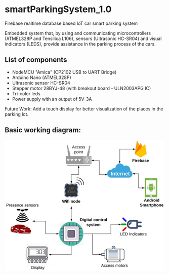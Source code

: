 # smartParkingSystem_1.0
Firebase realtime database based IoT car smart parking system

Embedded system that, by using and communicating microcontrollers (ATMEL328P and Tensilica L106),
sensors (Ultrasonic HC-SR04) and visual indicators (LEDS), provide assistance in
the parking process of the cars.

## List of components

* NodeMCU "Amica" (CP2102 USB to UART Bridge)
* Arduino Nano (ATMEL328P)
* Ultrasonic sensor HC-SR04
* Stepper motor 28BYJ-48 (with breakout board - ULN2003APG IC)
* Tri-color leds
* Power supply with an output of 5V-3A

Future Work: Add a touch display for better visualization of the places in the parking lot.

## Basic working diagram:
![alt text](https://github.com/UriLeal07/smartParkingSystem_1.0/blob/master/Diagrams/Block-Diagram_English.jpeg)
